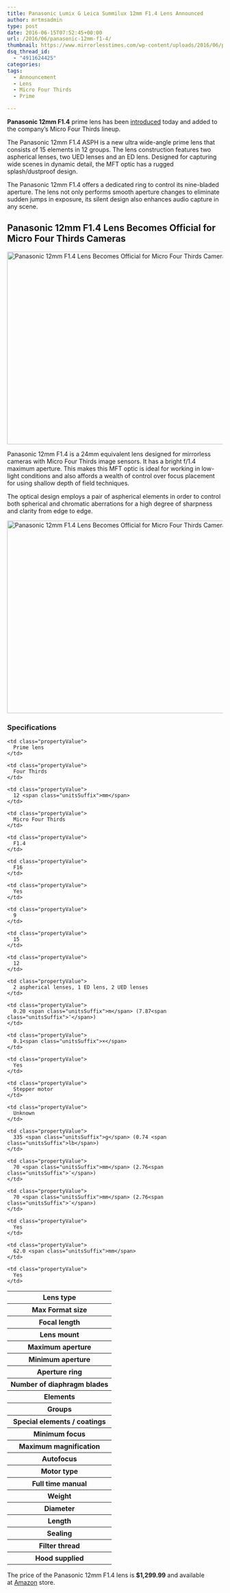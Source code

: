```yaml
---
title: Panasonic Lumix G Leica Summilux 12mm F1.4 Lens Announced
author: mrtmsadmin
type: post
date: 2016-06-15T07:52:45+00:00
url: /2016/06/panasonic-12mm-f1-4/
thumbnail: https://www.mirrorlesstimes.com/wp-content/uploads/2016/06/panasonic-12mm-f1-4-01.jpg
dsq_thread_id:
  - "4911624425"
categories:
tags:
  - Announcement
  - Lens
  - Micro Four Thirds
  - Prime

---
```

**Panasonic 12mm F1.4** prime lens has been <a href="http://news.panasonic.co.uk/pressreleases/panasonic-s-new-ultra-wide-angle-12mm-lens-enables-photographers-to-capture-dynamic-landscapes-with-rich-perspectives-1440050" target="_blank">introduced</a> today and added to the company&#8217;s Micro Four Thirds lineup.

The Panasonic 12mm F1.4 ASPH is a new ultra wide-angle prime lens that consists of 15 elements in 12 groups. The lens construction features two aspherical lenses, two UED lenses and an ED lens. Designed for capturing wide scenes in dynamic detail, the MFT optic has a rugged splash/dustproof design.

The Panasonic 12mm F1.4 offers a dedicated ring to control its nine-bladed aperture. The lens not only performs smooth aperture changes to eliminate sudden jumps in exposure, its silent design also enhances audio capture in any scene.<!--more-->

## Panasonic 12mm F1.4 Lens Becomes Official for Micro Four Thirds Cameras

<img class="alignnone wp-image-329 size-full" title="Panasonic 12mm F1.4 Lens Becomes Official for Micro Four Thirds Cameras" src="https://i2.wp.com/www.mirrorlesstimes.com/wp-content/uploads/2016/06/panasonic-12mm-f1-4-01.jpg?resize=600%2C450&#038;ssl=1" alt="Panasonic 12mm F1.4 Lens Becomes Official for Micro Four Thirds Cameras" width="600" height="450" srcset="https://i2.wp.com/www.mirrorlesstimes.com/wp-content/uploads/2016/06/panasonic-12mm-f1-4-01.jpg?w=1200&ssl=1 1200w, https://i2.wp.com/www.mirrorlesstimes.com/wp-content/uploads/2016/06/panasonic-12mm-f1-4-01.jpg?resize=300%2C225&ssl=1 300w, https://i2.wp.com/www.mirrorlesstimes.com/wp-content/uploads/2016/06/panasonic-12mm-f1-4-01.jpg?resize=768%2C576&ssl=1 768w, https://i2.wp.com/www.mirrorlesstimes.com/wp-content/uploads/2016/06/panasonic-12mm-f1-4-01.jpg?resize=1024%2C768&ssl=1 1024w" sizes="(max-width: 600px) 100vw, 600px" data-recalc-dims="1" /> 

Panasonic 12mm F1.4 is a 24mm equivalent lens designed for mirrorless cameras with Micro Four Thirds image sensors. It has a bright f/1.4 maximum aperture. This makes this MFT optic is ideal for working in low-light conditions and also affords a wealth of control over focus placement for using shallow depth of field techniques.

The optical design employs a pair of aspherical elements in order to control both spherical and chromatic aberrations for a high degree of sharpness and clarity from edge to edge.

<img class="alignnone wp-image-330 size-full" title="Panasonic 12mm F1.4 Lens Becomes Official for Micro Four Thirds Cameras" src="https://i0.wp.com/www.mirrorlesstimes.com/wp-content/uploads/2016/06/panasonic-12mm-f1-4-02.jpg?resize=600%2C450&#038;ssl=1" alt="Panasonic 12mm F1.4 Lens Becomes Official for Micro Four Thirds Cameras" width="600" height="450" srcset="https://i0.wp.com/www.mirrorlesstimes.com/wp-content/uploads/2016/06/panasonic-12mm-f1-4-02.jpg?w=1200&ssl=1 1200w, https://i0.wp.com/www.mirrorlesstimes.com/wp-content/uploads/2016/06/panasonic-12mm-f1-4-02.jpg?resize=300%2C225&ssl=1 300w, https://i0.wp.com/www.mirrorlesstimes.com/wp-content/uploads/2016/06/panasonic-12mm-f1-4-02.jpg?resize=768%2C576&ssl=1 768w, https://i0.wp.com/www.mirrorlesstimes.com/wp-content/uploads/2016/06/panasonic-12mm-f1-4-02.jpg?resize=1024%2C768&ssl=1 1024w" sizes="(max-width: 600px) 100vw, 600px" data-recalc-dims="1" /> 

### Specifications

<table  class=" table table-hover" >
  <tr>
    <th class="sub">
      Lens type
    </th>
    
    <td class="propertyValue">
      Prime lens
    </td>
  </tr>
  
  <tr>
    <th class="sub">
      Max Format size
    </th>
    
    <td class="propertyValue">
      Four Thirds
    </td>
  </tr>
  
  <tr>
    <th class="sub">
      Focal length
    </th>
    
    <td class="propertyValue">
      12 <span class="unitsSuffix">mm</span>
    </td>
  </tr>
  
  <tr>
    <th class="sub">
      Lens mount
    </th>
    
    <td class="propertyValue">
      Micro Four Thirds
    </td>
  </tr>
  
  <tr>
    <th class="sub">
      Maximum aperture
    </th>
    
    <td class="propertyValue">
      F1.4
    </td>
  </tr>
  
  <tr>
    <th class="sub">
      Minimum aperture
    </th>
    
    <td class="propertyValue">
      F16
    </td>
  </tr>
  
  <tr>
    <th class="sub">
      Aperture ring
    </th>
    
    <td class="propertyValue">
      Yes
    </td>
  </tr>
  
  <tr>
    <th class="sub">
      Number of diaphragm blades
    </th>
    
    <td class="propertyValue">
      9
    </td>
  </tr>
  
  <tr>
    <th class="sub">
      Elements
    </th>
    
    <td class="propertyValue">
      15
    </td>
  </tr>
  
  <tr>
    <th class="sub">
      Groups
    </th>
    
    <td class="propertyValue">
      12
    </td>
  </tr>
  
  <tr>
    <th class="sub">
      Special elements / coatings
    </th>
    
    <td class="propertyValue">
      2 aspherical lenses, 1 ED lens, 2 UED lenses
    </td>
  </tr>
  
  <tr>
    <th class="sub">
      Minimum focus
    </th>
    
    <td class="propertyValue">
      0.20 <span class="unitsSuffix">m</span> (7.87<span class="unitsSuffix">″</span>)
    </td>
  </tr>
  
  <tr>
    <th class="sub">
      Maximum magnification
    </th>
    
    <td class="propertyValue">
      0.1<span class="unitsSuffix">×</span>
    </td>
  </tr>
  
  <tr>
    <th class="sub">
      Autofocus
    </th>
    
    <td class="propertyValue">
      Yes
    </td>
  </tr>
  
  <tr>
    <th class="sub">
      Motor type
    </th>
    
    <td class="propertyValue">
      Stepper motor
    </td>
  </tr>
  
  <tr>
    <th class="sub">
      Full time manual
    </th>
    
    <td class="propertyValue">
      Unknown
    </td>
  </tr>
  
  <tr>
    <th class="sub">
      Weight
    </th>
    
    <td class="propertyValue">
      335 <span class="unitsSuffix">g</span> (0.74 <span class="unitsSuffix">lb</span>)
    </td>
  </tr>
  
  <tr>
    <th class="sub">
      Diameter
    </th>
    
    <td class="propertyValue">
      70 <span class="unitsSuffix">mm</span> (2.76<span class="unitsSuffix">″</span>)
    </td>
  </tr>
  
  <tr>
    <th class="sub">
      Length
    </th>
    
    <td class="propertyValue">
      70 <span class="unitsSuffix">mm</span> (2.76<span class="unitsSuffix">″</span>)
    </td>
  </tr>
  
  <tr>
    <th class="sub">
      Sealing
    </th>
    
    <td class="propertyValue">
      Yes
    </td>
  </tr>
  
  <tr>
    <th class="sub">
      Filter thread
    </th>
    
    <td class="propertyValue">
      62.0 <span class="unitsSuffix">mm</span>
    </td>
  </tr>
  
  <tr>
    <th class="sub">
      Hood supplied
    </th>
    
    <td class="propertyValue">
      Yes
    </td>
  </tr>
</table>

The price of the Panasonic 12mm F1.4 lens is **$1,299.99** and available at <a href="http://amzn.to/1VYFj5U" target="_blank" rel="nofollow">Amazon</a> store.